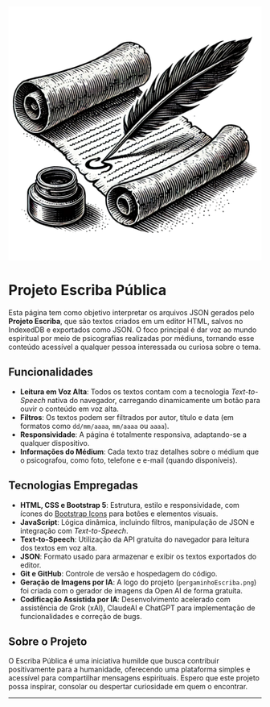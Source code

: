 ![Logo do Escriba](./image/pergaminhoEscriba.png)

# Projeto Escriba Pública

Esta página tem como objetivo interpretar os arquivos JSON gerados pelo **Projeto Escriba**, que são textos criados em um editor HTML, salvos no IndexedDB e exportados como JSON. O foco principal é dar voz ao mundo espiritual por meio de psicografias realizadas por médiuns, tornando esse conteúdo acessível a qualquer pessoa interessada ou curiosa sobre o tema.

## Funcionalidades

- **Leitura em Voz Alta**: Todos os textos contam com a tecnologia *Text-to-Speech* nativa do navegador, carregando dinamicamente um botão para ouvir o conteúdo em voz alta.
- **Filtros**: Os textos podem ser filtrados por autor, título e data (em formatos como `dd/mm/aaaa`, `mm/aaaa` ou `aaaa`).
- **Responsividade**: A página é totalmente responsiva, adaptando-se a qualquer dispositivo.
- **Informações do Médium**: Cada texto traz detalhes sobre o médium que o psicografou, como foto, telefone e e-mail (quando disponíveis).

## Tecnologias Empregadas

- **HTML, CSS e Bootstrap 5**: Estrutura, estilo e responsividade, com ícones do [Bootstrap Icons](https://icons.getbootstrap.com/) para botões e elementos visuais.
- **JavaScript**: Lógica dinâmica, incluindo filtros, manipulação de JSON e integração com *Text-to-Speech*.
- **Text-to-Speech**: Utilização da API gratuita do navegador para leitura dos textos em voz alta.
- **JSON**: Formato usado para armazenar e exibir os textos exportados do editor.
- **Git e GitHub**: Controle de versão e hospedagem do código.
- **Geração de Imagens por IA**: A logo do projeto (`pergaminhoEscriba.png`) foi criada com o gerador de imagens da Open AI de forma gratuíta.
- **Codificação Assistida por IA**: Desenvolvimento acelerado com assistência de Grok (xAI), ClaudeAI e ChatGPT para implementação de funcionalidades e correção de bugs.

## Sobre o Projeto

O Escriba Pública é uma iniciativa humilde que busca contribuir positivamente para a humanidade, oferecendo uma plataforma simples e acessível para compartilhar mensagens espirituais. Espero que este projeto possa inspirar, consolar ou despertar curiosidade em quem o encontrar.

---
